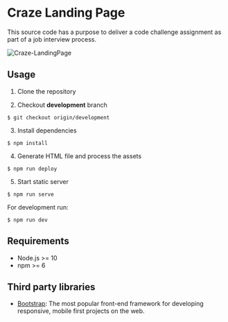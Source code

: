 # Craze Landing Page

This source code has a purpose to deliver a code challenge assignment as part of a job interview process.

![Craze-LandingPage](https://i.imgur.com/h66Rmkp.png)

## Usage

1. Clone the repository

2. Checkout **development** branch

```
$ git checkout origin/development
```

3. Install dependencies

```
$ npm install
```
4. Generate HTML file and process the assets

```
$ npm run deploy
```
5. Start static server

```
$ npm run serve
```

For development run:
```
$ npm run dev
```

## Requirements

* Node.js >= 10
* npm >= 6

## Third party libraries

* [Bootstrap](https://github.com/twbs/bootstrap): The most popular front-end framework for developing responsive, mobile first projects on the web.

